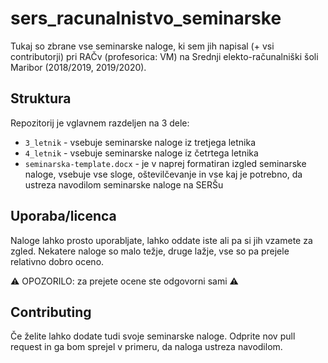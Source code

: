 # sers_racunalnistvo_seminarske
Tukaj so zbrane vse seminarske naloge, ki sem jih napisal (+ vsi contributorji) pri RAČv (profesorica: VM) na Srednji elekto-računalniški šoli Maribor (2018/2019, 2019/2020).

## Struktura
Repozitorij je vglavnem razdeljen na 3 dele:
- `3_letnik` - vsebuje seminarske naloge iz tretjega letnika
- `4_letnik` - vsebuje seminarske naloge iz četrtega letnika
- `seminarska-template.docx` - je v naprej formatiran izgled seminarske naloge, vsebuje vse sloge, oštevilčevanje in vse kaj je potrebno, da ustreza navodilom seminarske naloge na SERŠu

## Uporaba/licenca
Naloge lahko prosto uporabljate, lahko oddate iste ali pa si jih vzamete za zgled. Nekatere naloge so malo težje, druge lažje, vse so pa prejele relativno dobro oceno.

:warning: OPOZORILO: za prejete ocene ste odgovorni sami :warning:

## Contributing
Če želite lahko dodate tudi svoje seminarske naloge. Odprite nov pull request in ga bom sprejel v primeru, da naloga ustreza navodilom.
